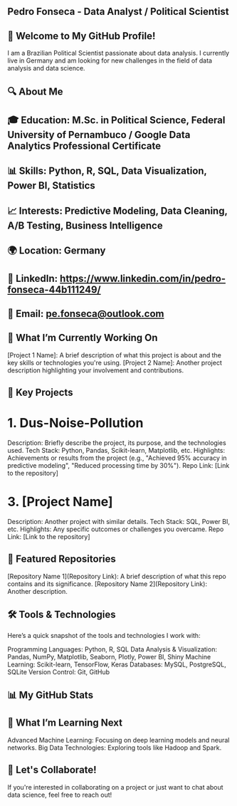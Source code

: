 ## Pedro Fonseca - Data Analyst / Political Scientist 

## 👋 Welcome to My GitHub Profile!
I am a Brazilian Political Scientist passionate about data analysis. I currently live in Germany and am looking for new challenges in the field of data analysis and data science.

## 🔍  About Me
## 🎓 Education: M.Sc. in Political Science, Federal University of Pernambuco / Google Data Analytics Professional Certificate
## 📊 Skills: Python, R, SQL, Data Visualization, Power BI, Statistics
## 📈 Interests: Predictive Modeling, Data Cleaning, A/B Testing, Business Intelligence
## 🌍 Location: Germany
## 🔗 LinkedIn: https://www.linkedin.com/in/pedro-fonseca-44b111249/
## 📧 Email: pe.fonseca@outlook.com

## 💼 What I’m Currently Working On
[Project 1 Name]: A brief description of what this project is about and the key skills or technologies you're using.
[Project 2 Name]: Another project description highlighting your involvement and contributions.

## 🚀 Key Projects
# 1. Dus-Noise-Pollution
Description: Briefly describe the project, its purpose, and the technologies used.
Tech Stack: Python, Pandas, Scikit-learn, Matplotlib, etc.
Highlights: Achievements or results from the project (e.g., "Achieved 95% accuracy in predictive modeling", "Reduced processing time by 30%").
Repo Link: [Link to the repository]

# 3. [Project Name]
Description: Another project with similar details.
Tech Stack: SQL, Power BI, etc.
Highlights: Any specific outcomes or challenges you overcame.
Repo Link: [Link to the repository]

## 🌟 Featured Repositories
[Repository Name 1](Repository Link): A brief description of what this repo contains and its significance.
[Repository Name 2](Repository Link): Another description.

## 🛠️ Tools & Technologies
Here’s a quick snapshot of the tools and technologies I work with:

Programming Languages: Python, R, SQL
Data Analysis & Visualization: Pandas, NumPy, Matplotlib, Seaborn, Plotly, Power BI, Shiny
Machine Learning: Scikit-learn, TensorFlow, Keras
Databases: MySQL, PostgreSQL, SQLite
Version Control: Git, GitHub
## 📊 My GitHub Stats

## 🌱 What I’m Learning Next
Advanced Machine Learning: Focusing on deep learning models and neural networks.
Big Data Technologies: Exploring tools like Hadoop and Spark.

## 👏 Let's Collaborate!
If you're interested in collaborating on a project or just want to chat about data science, feel free to reach out!

<!---
af-pedro/af-pedro is a ✨ special ✨ repository because its `README.md` (this file) appears on your GitHub profile.
You can click the Preview link to take a look at your changes.
--->
